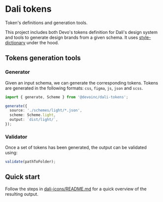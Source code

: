 # Dali tokens

Token's definitions and generation tools.

This project includes both Devo's tokens definition for Dali's design system and tools to generate design brands from a given schema. It uses [style-dictionary](https://amzn.github.io/style-dictionary/) under the hood.

## Tokens generation tools

### Generator

Given an input schema, we can generate the corresponding tokens. Tokens are generated in the following formats: `css`, `figma`, `js`, `json` and `scss`.

```typescript
import { generate, Scheme } from '@devoinc/dali-tokens';

generate({
  source: './schemes/light/*.json',
  scheme: Scheme.light,
  output: `dist/light/`,
});
```

### Validator

Once a set of tokens has been generated, the output can be validated using:

```js
validate(pathToFolder);
```

## Quick start

Follow the steps in [dali-icons/README.md](../README.md) for a quick overview of the resulting output.
